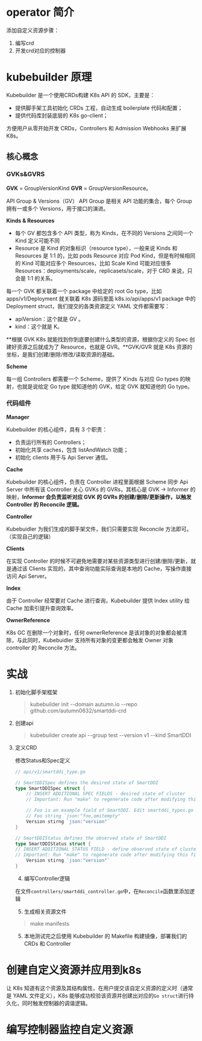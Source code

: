 # operator 简介

添加自定义资源步骤：
1. 编写crd
2. 开发crd对应的控制器



# kubebuilder 原理

Kubebuilder 是一个使用CRDs构建 K8s API 的 SDK，主要是：

* 提供脚手架工具初始化 CRDs 工程，自动生成 boilerplate 代码和配置；
* 提供代码库封装底层的 K8s go-client；

方便用户从零开始开发 CRDs，Controllers 和 Admission Webhooks 来扩展 K8s。

## 核心概念



### GVKs&GVRS

**GVK** = GroupVersionKind
**GVR** = GroupVersionResource。

API Group & Versions（GV）
API Group 是相关 API 功能的集合，每个 Group 拥有一或多个 Versions，用于接口的演进。

**Kinds & Resources**

* 每个 GV 都包含多个 API 类型，称为 Kinds，在不同的 Versions 之间同一个 Kind 定义可能不同
* Resource 是 Kind 的对象标识（resource type），一般来说 Kinds 和 Resources 是 1:1 的，比如 pods Resource 对应 Pod Kind，但是有时候相同的 Kind 可能对应多个 Resources，比如 Scale Kind 可能对应很多 Resources：deployments/scale，replicasets/scale，对于 CRD 来说，只会是 1:1 的关系。

每一个 GVK 都关联着一个 package 中给定的 root Go type，比如 apps/v1/Deployment 就关联着 K8s 源码里面 k8s.io/api/apps/v1 package 中的 Deployment struct，我们提交的各类资源定义 YAML 文件都需要写：

* apiVersion：这个就是 GV 。
* kind：这个就是 K。

**根据 GVK K8s 就能找到你到底要创建什么类型的资源，根据你定义的 Spec 创建好资源之后就成为了 Resource，也就是 GVR。**GVK/GVR 就是 K8s 资源的坐标，是我们创建/删除/修改/读取资源的基础。

**Scheme**

每一组 Controllers 都需要一个 Scheme，提供了 Kinds 与对应 Go types 的映射，也就是说给定 Go type 就知道他的 GVK，给定 GVK 就知道他的 Go type。

### 代码组件

**Manager**

Kubebuilder 的核心组件，具有 3 个职责：

* 负责运行所有的 Controllers；
* 初始化共享 caches，包含 listAndWatch 功能；
* 初始化 clients 用于与 Api Server 通信。

**Cache**

Kubebuilder 的核心组件，负责在 Controller 进程里面根据 Scheme 同步 Api Server 中所有该 Controller 关心 GVKs 的 GVRs，其核心是 GVK -> Informer 的映射，**Informer 会负责监听对应 GVK 的 GVRs 的创建/删除/更新操作，以触发 Controller 的 Reconcile 逻辑。**

**Controller**

Kubebuidler 为我们生成的脚手架文件，我们只需要实现 Reconcile 方法即可。（实现自己的逻辑）

**Clients**

在实现 Controller 的时候不可避免地需要对某些资源类型进行创建/删除/更新，就是通过该 Clients 实现的，其中查询功能实际查询是本地的 Cache，写操作直接访问 Api Server。

**Index**

由于 Controller 经常要对 Cache 进行查询，Kubebuilder 提供 Index utility 给 Cache 加索引提升查询效率。

**OwnerReference**

K8s GC 在删除一个对象时，任何 ownerReference 是该对象的对象都会被清除，与此同时，Kubebuidler 支持所有对象的变更都会触发 Owner 对象 controller 的 Reconcile 方法。


# 实战

1. 初始化脚手架框架

    > kubebuilder init --domain autumn.io --repo github.com/autumn0632/smartddi-crd

2. 创建api

    > kubebuilder create api --group test --version v1 --kind  SmartDDI

3. 定义CRD

    修改Status和Spec定义
    ```go
    // api/v1/smartddi_type.go

    // SmartDDISpec defines the desired state of SmartDDI
    type SmartDDISpec struct {
	    // INSERT ADDITIONAL SPEC FIELDS - desired state of cluster
	    // Important: Run "make" to regenerate code after modifying this file

	    // Foo is an example field of SmartDDI. Edit smartddi_types.go to remove/update
	    // Foo string `json:"foo,omitempty"`   
        Version stirng `json:"version"`
    }

    // SmartDDIStatus defines the observed state of SmartDDI
    type SmartDDIStatus struct {
	// INSERT ADDITIONAL STATUS FIELD - define observed state of cluster
	// Important: Run "make" to regenerate code after modifying this file
        Version stirng `json:"version"`
    }

    ```

    4. 编写Controller逻辑

    在文件`controllers/smartddi_controller.go`中，在`Reconcile`函数里添加逻辑

    5. 生成相关资源文件
    
    > make manifests

    5. 本地测试完之后使用 Kubebuilder 的 Makefile 构建镜像，部署我们的 CRDs 和 Controller 


# 创建自定义资源并应用到k8s
让 K8s 知道有这个资源及其结构属性，在用户提交该自定义资源的定义时（通常是 YAML 文件定义），K8s 能够成功校验该资源并创建出对应的`Go struct`进行持久化，同时触发控制器的调谐逻辑。



# 编写控制器监控自定义资源
